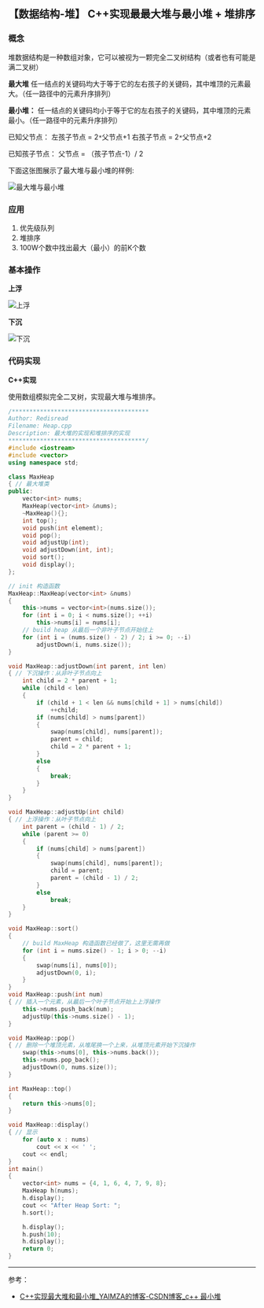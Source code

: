 ## 【数据结构-堆】 C++实现最最大堆与最小堆 + 堆排序

### 概念

堆数据结构是一种数组对象，它可以被视为一颗完全二叉树结构（或者也有可能是满二叉树）

**最大堆**
任一结点的关键码均大于等于它的左右孩子的关键码，其中堆顶的元素最大。（任一路径中的元素升序排列）

**最小堆：**
任一结点的关键码均小于等于它的左右孩子的关键码，其中堆顶的元素最小。（任一路径中的元素升序排列）

已知父节点：
左孩子节点 = 2`*`父节点+1
右孩子节点 = 2`*`父节点+2

已知孩子节点：
父节点 = （孩子节点-1）/ 2

下面这张图展示了最大堆与最小堆的样例:

![最大堆与最小堆](https://i.loli.net/2021/03/12/UoT2pAP3yed8RqF.png)

### 应用

1. 优先级队列
2. 堆排序
3. 100W个数中找出最大（最小）的前K个数

### 基本操作

**上浮**

![上浮](https://i.loli.net/2021/03/12/5TxuvKeognmqk1U.png)



**下沉**

![下沉](https://i.loli.net/2021/03/12/eRKNmhG6C2XkWH3.png)



### 代码实现

**C++实现**

使用数组模拟完全二叉树，实现最大堆与堆排序。

```cpp
/***************************************
Author: Redisread
Filename: Heap.cpp
Description: 最大堆的实现和堆排序的实现
***************************************/
#include <iostream>
#include <vector>
using namespace std;

class MaxHeap
{ // 最大堆类
public:
    vector<int> nums;
    MaxHeap(vector<int> &nums);
    ~MaxHeap(){};
    int top();
    void push(int elememt);
    void pop();
    void adjustUp(int);
    void adjustDown(int, int);
    void sort();
    void display();
};

// init 构造函数
MaxHeap::MaxHeap(vector<int> &nums)
{
    this->nums = vector<int>(nums.size());
    for (int i = 0; i < nums.size(); ++i)
        this->nums[i] = nums[i];
    // build heap 从最后一个非叶子节点开始往上
    for (int i = (nums.size() - 2) / 2; i >= 0; --i)
        adjustDown(i, nums.size());
}

void MaxHeap::adjustDown(int parent, int len)
{ // 下沉操作：从非叶子节点向上
    int child = 2 * parent + 1;
    while (child < len)
    {
        if (child + 1 < len && nums[child + 1] > nums[child])
            ++child;
        if (nums[child] > nums[parent])
        {
            swap(nums[child], nums[parent]);
            parent = child;
            child = 2 * parent + 1;
        }
        else
        {
            break;
        }
    }
}

void MaxHeap::adjustUp(int child)
{ // 上浮操作：从叶子节点向上
    int parent = (child - 1) / 2;
    while (parent >= 0)
    {
        if (nums[child] > nums[parent])
        {
            swap(nums[child], nums[parent]);
            child = parent;
            parent = (child - 1) / 2;
        }
        else
            break;
    }
}

void MaxHeap::sort()
{
    // build MaxHeap 构造函数已经做了，这里无需再做
    for (int i = nums.size() - 1; i > 0; --i)
    {
        swap(nums[i], nums[0]);
        adjustDown(0, i);
    }
}
void MaxHeap::push(int num)
{ // 插入一个元素，从最后一个叶子节点开始上上浮操作
    this->nums.push_back(num);
    adjustUp(this->nums.size() - 1);
}

void MaxHeap::pop()
{ // 删除一个堆顶元素，从堆尾换一个上来，从堆顶元素开始下沉操作
    swap(this->nums[0], this->nums.back());
    this->nums.pop_back();
    adjustDown(0, nums.size());
}

int MaxHeap::top()
{
    return this->nums[0];
}

void MaxHeap::display()
{ // 显示
    for (auto x : nums)
        cout << x << ' ';
    cout << endl;
}
int main()
{
    vector<int> nums = {4, 1, 6, 4, 7, 9, 8};
    MaxHeap h(nums);
    h.display();
    cout << "After Heap Sort: ";
    h.sort();

    h.display();
    h.push(10);
    h.display();
    return 0;
}
```







---

参考：

- [C++实现最大堆和最小堆_YAIMZA的博客-CSDN博客_c++ 最小堆](https://blog.csdn.net/qq_37941471/article/details/81841624)

